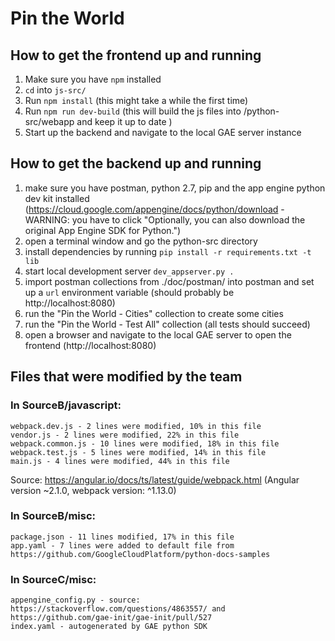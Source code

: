 # Pin the World

## How to get the frontend up and running

1. Make sure you have `npm` installed
2. `cd` into `js-src/`
3. Run `npm install` (this might take a while the first time)
4. Run `npm run dev-build` (this will build the js files into /python-src/webapp and keep it up to date )
5. Start up the backend and navigate to the local GAE server instance

## How to get the backend up and running

1. make sure you have postman, python 2.7, pip and the app engine python dev kit installed (https://cloud.google.com/appengine/docs/python/download - WARNING: you have to click "Optionally, you can also download the original App Engine SDK for Python.")
2. open a terminal window and go the python-src directory
3. install dependencies by running `pip install -r requirements.txt -t lib`
4. start local development server `dev_appserver.py .`
5. import postman collections from ./doc/postman/ into postman and set up a `url` environment variable (should probably be http://localhost:8080)
6. run the "Pin the World - Cities" collection to create some cities
7. run the "Pin the World - Test All" collection (all tests should succeed)
8. open a browser and navigate to the local GAE server to open the frontend (http://localhost:8080)

## Files that were modified by the team
### In SourceB/javascript:
	webpack.dev.js - 2 lines were modified, 10% in this file
	vendor.js - 2 lines were modified, 22% in this file
	webpack.common.js - 10 lines were modified, 18% in this file
	webpack.test.js - 5 lines were modified, 14% in this file
	main.js - 4 lines were modified, 44% in this file
Source: https://angular.io/docs/ts/latest/guide/webpack.html (Angular version ~2.1.0, webpack version: ^1.13.0)
### In SourceB/misc:
	package.json - 11 lines modified, 17% in this file
	app.yaml - 7 lines were added to default file from https://github.com/GoogleCloudPlatform/python-docs-samples

### In SourceC/misc:
	appengine_config.py - source: https://stackoverflow.com/questions/4863557/ and https://github.com/gae-init/gae-init/pull/527
	index.yaml - autogenerated by GAE python SDK
	
	
	
	
